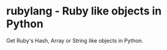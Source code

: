 # rubylang - Ruby like objects in Python

Get Ruby's Hash, Array or String like objects in Python.

